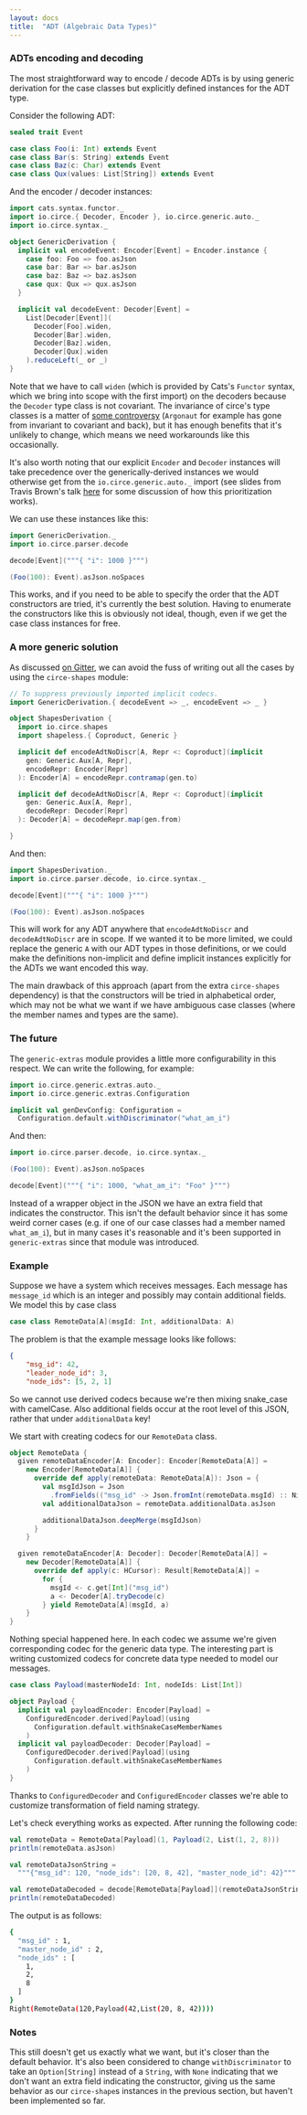 ```yaml
---
layout: docs
title:  "ADT (Algebraic Data Types)"
---
```


### ADTs encoding and decoding

The most straightforward way to encode / decode ADTs is by using generic derivation for the case classes but explicitly defined instances for the ADT type.

Consider the following ADT:

```scala mdoc:silent
sealed trait Event

case class Foo(i: Int) extends Event
case class Bar(s: String) extends Event
case class Baz(c: Char) extends Event
case class Qux(values: List[String]) extends Event
```

And the encoder / decoder instances:

```scala mdoc:silent
import cats.syntax.functor._
import io.circe.{ Decoder, Encoder }, io.circe.generic.auto._
import io.circe.syntax._

object GenericDerivation {
  implicit val encodeEvent: Encoder[Event] = Encoder.instance {
    case foo: Foo => foo.asJson
    case bar: Bar => bar.asJson
    case baz: Baz => baz.asJson
    case qux: Qux => qux.asJson
  }

  implicit val decodeEvent: Decoder[Event] =
    List[Decoder[Event]](
      Decoder[Foo].widen,
      Decoder[Bar].widen,
      Decoder[Baz].widen,
      Decoder[Qux].widen
    ).reduceLeft(_ or _)
}
```

Note that we have to call `widen` (which is provided by Cats's `Functor` syntax, which we bring into scope with the first import) on the decoders because the `Decoder` type class is not covariant. The invariance of circe's type classes is a matter of [some controversy](https://twitter.com/Gentmen/status/829431567315513344) (`Argonaut` for example has gone from invariant to covariant and back), but it has enough benefits that it's unlikely to change, which means we need workarounds like this occasionally.

It's also worth noting that our explicit `Encoder` and `Decoder` instances will take precedence over the generically-derived instances we would otherwise get from the `io.circe.generic.auto._` import (see slides from Travis Brown's talk [here](http://meta.plasm.us/slides/scalaworld/#1) for some discussion of how this prioritization works).

We can use these instances like this:

```scala mdoc
import GenericDerivation._
import io.circe.parser.decode

decode[Event]("""{ "i": 1000 }""")

(Foo(100): Event).asJson.noSpaces
```

This works, and if you need to be able to specify the order that the ADT constructors are tried, it's currently the best solution. Having to enumerate the constructors like this is obviously not ideal, though, even if we get the case class instances for free.

### A more generic solution

As discussed [on Gitter](https://gitter.im/circe/circe?at=589dee5daa800ee52c7aac8a), we can avoid the fuss of writing out all the cases by using the `circe-shapes` module:

```scala mdoc:silent
// To suppress previously imported implicit codecs.
import GenericDerivation.{ decodeEvent => _, encodeEvent => _ }

object ShapesDerivation {
  import io.circe.shapes
  import shapeless.{ Coproduct, Generic }

  implicit def encodeAdtNoDiscr[A, Repr <: Coproduct](implicit
    gen: Generic.Aux[A, Repr],
    encodeRepr: Encoder[Repr]
  ): Encoder[A] = encodeRepr.contramap(gen.to)

  implicit def decodeAdtNoDiscr[A, Repr <: Coproduct](implicit
    gen: Generic.Aux[A, Repr],
    decodeRepr: Decoder[Repr]
  ): Decoder[A] = decodeRepr.map(gen.from)

}
```

And then:

```scala mdoc
import ShapesDerivation._
import io.circe.parser.decode, io.circe.syntax._

decode[Event]("""{ "i": 1000 }""")

(Foo(100): Event).asJson.noSpaces
```

This will work for any ADT anywhere that `encodeAdtNoDiscr` and `decodeAdtNoDiscr` are in scope. If we wanted it to be more limited, we could replace the generic `A` with our ADT types in those definitions, or we could make the definitions non-implicit and define implicit instances explicitly for the ADTs we want encoded this way.

The main drawback of this approach (apart from the extra `circe-shapes` dependency) is that the constructors will be tried in alphabetical order, which may not be what we want if we have ambiguous case classes (where the member names and types are the same).

### The future

The `generic-extras` module provides a little more configurability in this respect. We can write the following, for example:

```scala mdoc:silent
import io.circe.generic.extras.auto._
import io.circe.generic.extras.Configuration

implicit val genDevConfig: Configuration =
  Configuration.default.withDiscriminator("what_am_i")
```

And then:

```scala mdoc
import io.circe.parser.decode, io.circe.syntax._

(Foo(100): Event).asJson.noSpaces

decode[Event]("""{ "i": 1000, "what_am_i": "Foo" }""")
```

Instead of a wrapper object in the JSON we have an extra field that indicates the constructor. This isn't the default behavior since it has some weird corner cases (e.g. if one of our case classes had a member named `what_am_i`), but in many cases it's reasonable and it's been supported in `generic-extras` since that module was introduced.

### Example
Suppose we have a system which receives messages. Each message has `message_id` which is an integer and possibly may contain additional 
fields. We model this by case class

```scala mdoc
case class RemoteData[A](msgId: Int, additionalData: A)
```

The problem is that the example message looks like follows:

```json
{
    "msg_id": 42,
    "leader_node_id": 3,
    "node_ids": [5, 2, 1]
```

So we cannot use derived codecs because we're then mixing snake_case with camelCase. Also additional fields occur at the root
level of this JSON, rather that under `additionalData` key!

We start with creating codecs for our `RemoteData` class. 

```scala mdoc
object RemoteData {
  given remoteDataEncoder[A: Encoder]: Encoder[RemoteData[A]] =
    new Encoder[RemoteData[A]] {
      override def apply(remoteData: RemoteData[A]): Json = {
        val msgIdJson = Json
          .fromFields(("msg_id" -> Json.fromInt(remoteData.msgId) :: Nil))
        val additionalDataJson = remoteData.additionalData.asJson

        additionalDataJson.deepMerge(msgIdJson)
      }
    }

  given remoteDataEncoder[A: Decoder]: Decoder[RemoteData[A]] =
    new Decoder[RemoteData[A]] {
      override def apply(c: HCursor): Result[RemoteData[A]] =
        for {
          msgId <- c.get[Int]("msg_id")
          a <- Decoder[A].tryDecode(c)
        } yield RemoteData[A](msgId, a)
    }
}
```

Nothing special happened here. In each codec we assume we're given corresponding codec for the generic data type. 
The interesting part is writing customized codecs for concrete data type needed to model our messages. 

```scala mdoc
case class Payload(masterNodeId: Int, nodeIds: List[Int])

object Payload {
  implicit val payloadEncoder: Encoder[Payload] =
    ConfiguredEncoder.derived[Payload](using
      Configuration.default.withSnakeCaseMemberNames
    )
  implicit val payloadDecoder: Decoder[Payload] =
    ConfiguredDecoder.derived[Payload](using
      Configuration.default.withSnakeCaseMemberNames
    )
}
```

Thanks to `ConfiguredDecoder` and `ConfiguredEncoder` classes we're able to customize transformation of field naming strategy. 

Let's check everything works as expected. After running the following code:

```scala mdoc
val remoteData = RemoteData[Payload](1, Payload(2, List(1, 2, 8)))
println(remoteData.asJson)

val remoteDataJsonString =
  """{"msg_id": 120, "node_ids": [20, 8, 42], "master_node_id": 42}"""

val remoteDataDecoded = decode[RemoteData[Payload]](remoteDataJsonString)
println(remoteDataDecoded)
```

The output is as follows: 

```bash
{
  "msg_id" : 1,
  "master_node_id" : 2,
  "node_ids" : [
    1,
    2,
    8
  ]
}
Right(RemoteData(120,Payload(42,List(20, 8, 42))))
```

### Notes

This still doesn't get us exactly what we want, but it's closer than the default behavior. It's also been considered to change `withDiscriminator` to take an `Option[String]` instead of a `String`, with `None` indicating that we don't want an extra field indicating the constructor, giving us the same behavior as our `circe-shape`s instances in the previous section, but haven't been implemented so far.
